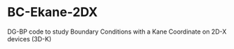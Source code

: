 # BC-Ekane-2DX
DG-BP code to study Boundary Conditions with a Kane Coordinate on 2D-X devices (3D-K)
